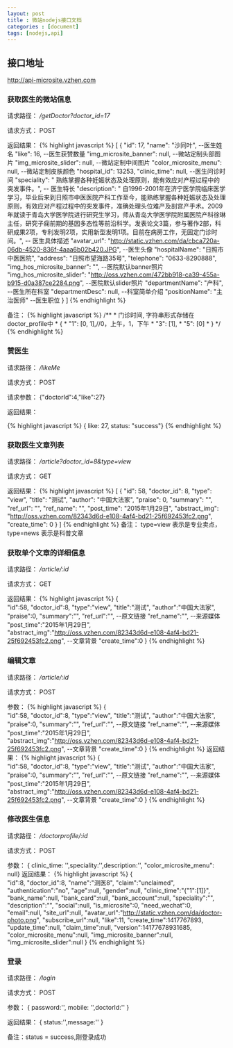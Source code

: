 ```yaml
---
layout: post
title : 微站nodejs接口文档
categories : [document]
tags: [nodejs,api]
---
```

## 接口地址
http://api-microsite.vzhen.com

### 获取医生的微站信息
请求路径： */getDoctor?doctor_id=17*

请求方式： POST 

返回结果： 
{% highlight javascript %}
[
    {
        "id": 17, 
        "name": "沙同叶",  --医生姓名
        "like": 16,        --医生获赞数量 
        "img_microsite_banner": null,                     --微站定制头部图片
        "img_microsite_slider": null,                     --微站定制中间图片 
        "color_microsite_menu": null,                     --微站定制皮肤颜色 
        "hospital_id": 13253, 
        "clinic_time": null,                              --医生问诊时间
        "speciality": "        熟练掌握各种妊娠状态及处理原则，能有效应对产程过程中的突发事件。",        -- 医生特长 
        "description": "        自1996-2001年在济宁医学院临床医学学习，毕业后来到日照市中医医院产科工作至今，能熟练掌握各种妊娠状态及处理原则，有效应对产程过程中的突发事件，准确处理头位难产及剖宫产手术。2009年就读于青岛大学医学院进行研究生学习，师从青岛大学医学院附属医院产科徐琳主任，研究子痫前期的基因多态性等前沿科学。发表论文3篇，参与著作2部，科研成果2项，专利发明2项，实用新型发明1项。目前在病房工作，无固定门诊时间。",                                        -- 医生具体描述 
        "avatar_url": "http://static.vzhen.com/da/cbca720a-06db-4520-836f-4aaa6b02b420.JPG", --医生头像
        "hospitalName": "日照市中医医院", 
        "address": "日照市望海路35号", 
        "telephone": "0633-8290888", 
        "img_hos_microsite_banner": "",                           --医院默认banner照片 
        "img_hos_microsite_slider": "http://oss.vzhen.com/472bb918-ca39-455a-b915-d0a387ce2284.png",   --医院默认slider照片 
        "departmentName": "产科",                                       --医生所在科室 
        "departmentDesc": null,                                         --科室简单介绍 
        "positionName": "主治医师"                                      --医生职位
    }
]
{% endhighlight %}

备注：
{% highlight javascript %}
    /**
     * 门诊时间, 字符串形式存储在doctor_profile中
     * {
     *   "1": [0, 1],//0，上午，1，下午
     *   "3": [1],
     *   "5": [0]
     * }
     */
{% endhighlight %}


### 赞医生
请求路径： */likeMe*

请求方式： POST 

请求参数： {"doctorId":4,"like":27}

返回结果： 

{% highlight javascript %}
   { like: 27, status: "success"}
{% endhighlight %}

### 获取医生文章列表
请求路径： */article?doctor_id=8&type=view*

请求方式： GET 

返回结果：
{% highlight javascript %}
[
    {
        "id": 58, 
        "doctor_id": 8, 
        "type": "view", 
        "title": "测试", 
        "author": "中国大法家", 
        "praise": 0, 
        "summary": "", 
        "ref_url": "", 
        "ref_name": "", 
        "post_time": "2015年1月29日", 
        "abstract_img": "http://oss.vzhen.com/82343d6d-e108-4af4-bd21-25f692453fc2.png", 
        "create_time": 0
    }
]
{% endhighlight %}
备注： type=view 表示是专业卖点，type=news 表示是科普文章


### 获取单个文章的详细信息
请求路径： */article/:id*

请求方式： GET 

返回结果：
{% highlight javascript %}
{  
   "id":58,
   "doctor_id":8,
   "type":"view",
   "title":"测试",
   "author":"中国大法家",
   "praise":0,
   "summary":"",
   "ref_url":"",    --原文链接
   "ref_name":"",   --来源媒体
   "post_time":"2015年1月29日",
   "abstract_img":"http://oss.vzhen.com/82343d6d-e108-4af4-bd21-25f692453fc2.png",  --文章背景
   "create_time":0
}
{% endhighlight %}


### 编辑文章
请求路径： */article/:id*

请求方式： POST 

参数：
{% highlight javascript %}
{  
   "id":58,
   "doctor_id":8,
   "type":"view",
   "title":"测试",
   "author":"中国大法家",
   "praise":0,
   "summary":"",
   "ref_url":"",    --原文链接
   "ref_name":"",   --来源媒体
   "post_time":"2015年1月29日",
   "abstract_img":"http://oss.vzhen.com/82343d6d-e108-4af4-bd21-25f692453fc2.png",  --文章背景
   "create_time":0
}
{% endhighlight %}
返回结果：
{% highlight javascript %}
{  
   "id":58,
   "doctor_id":8,
   "type":"view",
   "title":"测试",
   "author":"中国大法家",
   "praise":0,
   "summary":"",
   "ref_url":"",    --原文链接
   "ref_name":"",   --来源媒体
   "post_time":"2015年1月29日",
   "abstract_img":"http://oss.vzhen.com/82343d6d-e108-4af4-bd21-25f692453fc2.png",  --文章背景
   "create_time":0
}
{% endhighlight %}

### 修改医生信息
请求路径： */doctorprofile/:id*

请求方式： POST 

参数：
{ clinic_time: '',speciality:'',description:'', "color_microsite_menu": null}
返回结果：
{% highlight javascript %}
{  
   "id":8,
   "doctor_id":8,
   "name":"测医8",
   "claim":"unclaimed",
   "authentication":"no",
   "age":null,
   "gender":null,
   "clinic_time":"{\"1\":[1]}",
   "bank_name":null,
   "bank_card":null,
   "bank_account":null,
   "speciality":"",
   "description":"",
   "social":null,
   "is_microsite":0,
   "need_wechat":0,
   "email":null,
   "site_url":null,
   "avatar_url":"http://static.vzhen.com/da/doctor-photo.png",
   "subscribe_url":null,
   "like":11,
   "create_time":1417767893,
   "update_time":null,
   "claim_time":null,
   "version":14177678931685,
   "color_microsite_menu":null,
   "img_microsite_banner":null,
   "img_microsite_slider":null
}
{% endhighlight %}

### 登录
请求路径： */login*

请求方式： POST 

参数： { password:'', mobile: '',doctorId:'' }

返回结果： { status:'',message:'' }

备注：status = success,刚登录成功



